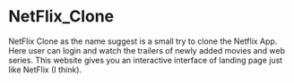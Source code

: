 # NetFlix_Clone
NetFlix Clone as the name suggest is a small try to clone the Netflix App. Here user can login and watch the trailers of newly added movies and web series. This website gives you an interactive interface of landing page just like NetFlix (I think).
